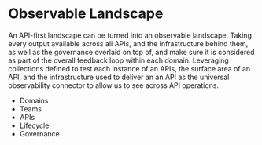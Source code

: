 # Observable Landscape
An API-first landscape can be turned into an observable landscape. Taking every output available across all APIs, and the infrastructure behind them, as well as the governance overlaid on top of, and make sure it is considered as part of the overall feedback loop within each domain.  Leveraging collections defined to test each instance of an APIs, the surface area of an API, and the infrastructure used to deliver an an API as the universal observability connector to allow us to see across API operations.

- Domains
- Teams
- APIs
- Lifecycle
- Governance
